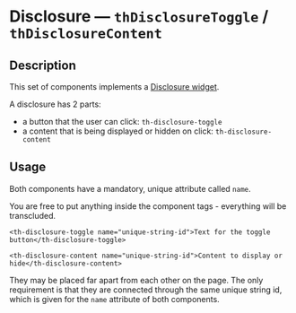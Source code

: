 # Disclosure — `thDisclosureToggle` / `thDisclosureContent`

## Description

This set of components implements a [Disclosure widget](https://en.wikipedia.org/wiki/Disclosure_widget).

A disclosure has 2 parts:
* a button that the user can click: `th-disclosure-toggle`
* a content that is being displayed or hidden on click: `th-disclosure-content`

## Usage

Both components have a mandatory, unique attribute called `name`.

You are free to put anything inside the component tags - everything will be transcluded.

```
<th-disclosure-toggle name="unique-string-id">Text for the toggle button</th-disclosure-toggle>
```

```
<th-disclosure-content name="unique-string-id">Content to display or hide</th-disclosure-content>
```

They may be placed far apart from each other on the page. The only requirement is that they are connected through the same unique string id, which is given for the `name` attribute of both components.
